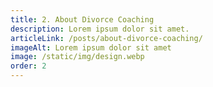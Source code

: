 ```yaml
---
title: 2. About Divorce Coaching
description: Lorem ipsum dolor sit amet.
articleLink: /posts/about-divorce-coaching/
imageAlt: Lorem ipsum dolor sit amet
image: /static/img/design.webp
order: 2
---
```

